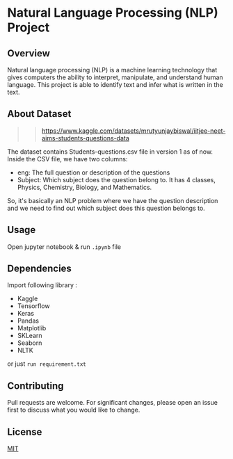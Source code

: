 # Natural Language Processing (NLP) Project
## Overview
Natural language processing (NLP) is a machine learning technology that gives computers the ability to interpret, manipulate, and understand human language. This project is able to identify text and infer what is written in the text. 

## About Dataset
>> https://www.kaggle.com/datasets/mrutyunjaybiswal/iitjee-neet-aims-students-questions-data

The dataset contains Students-questions.csv file in version 1 as of now.
Inside the CSV file, we have two columns:

* eng: The full question or description of the questions
* Subject: Which subject does the question belong to. It has 4 classes, Physics, Chemistry, Biology, and Mathematics.

So, it's basically an NLP problem where we have the question description and we need to find out which subject does this question belongs to.

## Usage
Open jupyter notebook & run `.ipynb` file

## Dependencies
Import following library :
* Kaggle
* Tensorflow
* Keras
* Pandas
* Matplotlib
* SKLearn
* Seaborn
* NLTK

or just `run requirement.txt`

## Contributing

Pull requests are welcome. For significant changes, please open an issue first
to discuss what you would like to change.

## License

[MIT](https://choosealicense.com/licenses/mit/)
